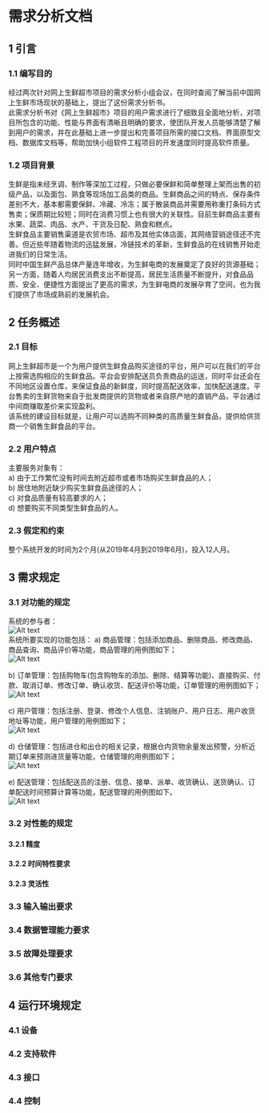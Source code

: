 # 需求分析文档
## 1	引言  
### 1.1	编写目的  
经过两次针对网上生鲜超市项目的需求分析小组会议，在同时查阅了解当前中国网上生鲜市场现状的基础上，提出了这份需求分析书。  
此需求分析书对《网上生鲜超市》项目的用户需求进行了细致且全面地分析，对项目所包含的功能、性能与界面有清晰且明确的要求，使团队开发人员能够清楚了解到用户的需求，并在此基础上进一步提出和完善项目所需的接口文档、界面原型文档、数据库文档等，帮助加快小组软件工程项目的开发速度同时提高软件质量。  
### 1.2	项目背景  
生鲜是指未经烹调、制作等深加工过程，只做必要保鲜和简单整理上架而出售的初级产品，以及面包、熟食等现场加工品类的商品。生鲜商品之间的特点、保存条件差别不大，基本都需要保鲜、冷藏、冷冻；属于散装商品并需要用称重打条码方式售卖；保质期比较短；同时在消费习惯上也有很大的关联性。目前生鲜商品主要有水果、蔬菜、肉品、水产、干货及日配、熟食和糕点。  
生鲜食品主要销售渠道是农贸市场、超市及其他实体店面，其网络营销途径还不完善。但近些年随着物流的迅猛发展，冷链技术的革新，生鲜食品的在线销售开始走进我们的日常生活。  
同时中国生鲜产品总体产量连年增收，为生鲜电商的发展奠定了良好的货源基础；另一方面，随着人均居民消费支出不断提高，居民生活质量不断提升，对食品品质、安全、便捷性方面提出了更高的需求，为生鲜电商的发展孕育了空间，也为我们提供了市场成熟前的发展机会。  
## 2	任务概述  
### 2.1	目标  
网上生鲜超市是一个为用户提供生鲜食品购买途径的平台，用户可以在我们的平台上按需选购相应的生鲜食品。平台会安排配送员负责商品的运送，同时平台还会在不同地区设置仓库，来保证食品的新鲜度，同时提高配送效率，加快配送速度。平台售卖的生鲜货物来自于批发商提供的货物或者来自原产地的直销产品，平台通过中间商赚取差价来实现盈利。  
该系统的建设目标就是，让用户可以选购不同种类的高质量生鲜食品，提供给供货商一个销售生鲜食品的平台。  
### 2.2	用户特点  
主要服务对象有：  
a)	由于工作繁忙没有时间去附近超市或者市场购买生鲜食品的人；  
b)	居住地附近缺少购买生鲜食品途径的人；  
c)	对食品质量有较高要求的人；  
d)	想要购买不同类型生鲜食品的人。  
### 2.3	假定和约束  
整个系统开发的时间为2个月(从2019年4月到2019年6月)，投入12人月。
## 3	需求规定
### 3.1	对功能的规定
系统的参与者：  
![Alt text](https://dev.tencent.com/u/Nile_zym/p/RawFishSheep/git/blob/master/UML/%E5%8F%82%E4%B8%8E%E8%80%85.jpg)  
系统所要实现的功能包括：
a)	商品管理：包括添加商品、删除商品、修改商品、商品查询、商品评价等功能，商品管理的用例图如下；  
![Alt text](https://dev.tencent.com/u/Nile_zym/p/RawFishSheep/git/blob/master/UML/%E5%95%86%E5%93%81%E7%AE%A1%E7%90%86.jpg)   

b)	订单管理：包括购物车(包含购物车的添加、删除、结算等功能)、直接购买、付款、取消订单、修改订单、确认收货、配送评价等功能，订单管理的用例图如下；   
![Alt text](https://dev.tencent.com/u/Nile_zym/p/RawFishSheep/git/blob/master/UML/%E8%AE%A2%E5%8D%95%E7%AE%A1%E7%90%86.jpg)  

c)	用户管理：包括注册、登录、修改个人信息、注销账户、用户日志、用户收货地址等功能，用户管理的用例图如下；  
![Alt text](https://dev.tencent.com/u/Nile_zym/p/RawFishSheep/git/blob/master/UML/%E7%94%A8%E6%88%B7%E7%AE%A1%E7%90%86.jpg) 

d)	仓储管理：包括进仓和出仓的相关记录，根据仓内货物余量发出预警，分析近期订单来预测进货量等功能，仓储管理的用例图如下；  
![Alt text](https://dev.tencent.com/u/Nile_zym/p/RawFishSheep/git/blob/master/UML/%E4%BB%93%E5%82%A8%E7%AE%A1%E7%90%86.jpg) 

e)	配送管理：包括配送员的注册、信息、接单、派单、收货确认、送货确认、订单配送时间预算计算等功能，配送管理的用例图如下。  
![Alt text](https://dev.tencent.com/u/Nile_zym/p/RawFishSheep/git/blob/master/UML/%E9%85%8D%E9%80%81%E7%AE%A1%E7%90%86.jpg)  

### 3.2	对性能的规定  
#### 3.2.1	精度  
#### 3.2.2	时间特性要求  
#### 3.2.3	灵活性  
### 3.3	输入输出要求  
### 3.4	数据管理能力要求  
### 3.5	故障处理要求  
### 3.6	其他专门要求  
## 4	运行环境规定  
### 4.1	设备  
### 4.2	支持软件  
### 4.3	接口  
### 4.4	控制  

